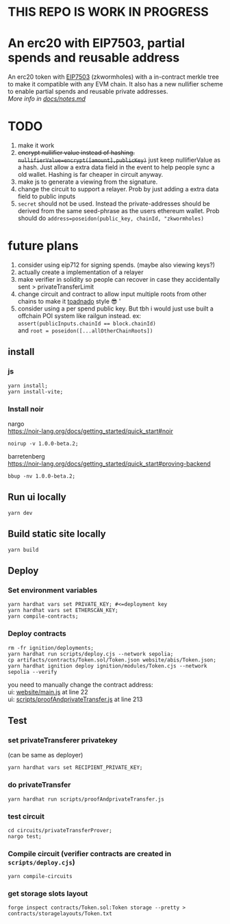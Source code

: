 # THIS REPO IS WORK IN PROGRESS

# An erc20 with EIP7503, partial spends and reusable address
An erc20 token with [EIP7503](https://eips.ethereum.org/EIPS/eip-7503) (zkwormholes) with a in-contract merkle tree to make it compatible with any EVM chain. It also has a new nullifier scheme to enable partial spends and reusable private addresses.  
*More info in [docs/notes.md](https://github.com/jimjimvalkema/scrollZkWormholes/blob/main/docs/notes.md#L1)*

<!-- **Try it out here: https://scrollzkwormholes.jimjim.dev/**  
<!-- TODO -> *Or on ipfs: https://bafybeia3aeuhou4jwtoakvds7ya5qxe5hwjqchmabvvvuwvd6thnqubgzm.ipfs.dweb.link/* -->


<!-- ![ui](./screenshots/2privates1privateTransferui.png)   -->

<!-- ### deployment on scroll sepolia
https://sepolia.scrollscan.com/address/0x6A0e54612253d97Fd2c3dbb73BDdBAFfca531A9B


## WARNING WORK IN PROGRESS
The code here in barely tested and has 3 inflation bugs.  
These are: anyone can call `setTrustedStorageRoot` and `mint`.  
Also EOA<->zkwormhole address collisions can be created.  
*More info in [docs/notes.md](https://github.com/jimjimvalkema/scrollZkWormholes/blob/main/docs/notes.md#L8)* -->

# TODO
1. make  it work
1. ~~encrypt nullifier value instead of hashing. `nullifierValue=encrypt([amount],publicKey)`~~ just keep nullifierValue as a hash. Just allow a extra data field in the event to help people sync a old wallet. Hashing is far cheaper in circuit anyway. 
1. make js to generate a viewing from the signature.
1. change the circuit to support a relayer. Prob by just adding a extra data field to public inputs
1. `secret` should not be used. Instead the private-addresses should be derived from the same seed-phrase as the users ethereum wallet. Prob should do `address=poseidon(public_key, chainId, "zkwormholes)`


# future plans
1. consider using eip712 for signing spends. (maybe also viewing keys?)
1. actually create a implementation of a relayer
1. make verifier in solidity so people can recover in case they accidentally sent > privateTransferLimit
1. change circuit and contract to allow input multiple roots from other chains to make it [toadnado](https://github.com/nodestarQ/toadnado) style 😎  '
1. consider using a per spend public key. But tbh i would just use built a offchain POI system like railgun instead.
ex: `assert(publicInputs.chainId == block.chainId)`   
and `root = poseidon([...allOtherChainRoots])`  


## install
### js
```shell
yarn install;
yarn install-vite;
```
### Install noir
nargo  
https://noir-lang.org/docs/getting_started/quick_start#noir
```shell
noirup -v 1.0.0-beta.2;
```
barretenberg  
https://noir-lang.org/docs/getting_started/quick_start#proving-backend  
```shell
bbup -nv 1.0.0-beta.2;
```
<!-- ```shell
bbup -v 1.0.0-beta.1;
``` -->

## Run ui locally
```shell
yarn dev
```

## Build static site locally
```shell
yarn build
```

## Deploy
### Set environment variables
```shell
yarn hardhat vars set PRIVATE_KEY; #<=deployment key
yarn hardhat vars set ETHERSCAN_KEY;
yarn compile-contracts;
```

### Deploy contracts
<!-- TODO dont do recompile circuits in scripts/deploy.cjs  -->
```shell
rm -fr ignition/deployments;
yarn hardhat run scripts/deploy.cjs --network sepolia;
cp artifacts/contracts/Token.sol/Token.json website/abis/Token.json;
yarn hardhat ignition deploy ignition/modules/Token.cjs --network sepolia --verify 
```
you need to manually change the contract address:  
ui: [website/main.js](https://github.com/jimjimvalkema/scrollZkWormholes/blob/main/) at line 22     
ui: [scripts/proofAndprivateTransfer.js](https://github.com/jimjimvalkema/scrollZkWormholes/blob/main/scripts/proofAndprivateTransfer.js#L213) at line 213    


## Test
### set privateTransferer privatekey 
(can be same as deployer)
```shell
yarn hardhat vars set RECIPIENT_PRIVATE_KEY;
```  
  
### do privateTransfer
```shell
yarn hardhat run scripts/proofAndprivateTransfer.js 
```


### test circuit
```shell
cd circuits/privateTransferProver;
nargo test;
```

### Compile circuit (verifier contracts are created in `scripts/deploy.cjs`)
```shell
yarn compile-circuits 
```
### get storage slots layout
```shell
forge inspect contracts/Token.sol:Token storage --pretty > contracts/storagelayouts/Token.txt
```